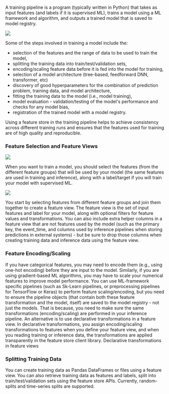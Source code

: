 A training pipeline is a program (typically written in Python) that takes as input features (and labels if it is supervised ML), trains a model using a ML framework and algorithm, and outputs a trained model that is saved to model registry. 

<img src="../../../../assets/images/concepts/fs/training-pipeline.svg">

Some of the steps involved in training a model include the:

* selection of the features and the range of data to be used to train the model, 
* splitting the training data into train/test/validation sets,
* encoding/scaling feature data before it is fed into the model for training,
* selection of a model architecture (tree-based, feedforward DNN, transformer, etc)
* discovery of good hyperparameters for the combination of prediction problem, training data, and model architecture,
* fitting the training data to the model (i.e., model training),
* model evaluation - validation/testing of the model's performance and checks for any model bias,
* registration of the trained model with a model registry.

Using a feature store in the training pipeline helps to achieve consistency across different training runs and ensures that the features used for training are of high quality and reproducible.

### Feature Selection and Feature Views

<img src="../../../../assets/images/concepts/fs/feature-view-join-tables.svg">

When you want to train a model, you should select the features (from the different feature groups) that will be used by your model (the same features are used in training and inference), along with a label/target if you will train your model with supervised ML.

<img src="../../../../assets/images/concepts/fs/feature-selection.svg">

You start by selecting features from different feature groups and join them together to create a feature view. The feature view is the set of input features and label for your model, along with optional filters for feature values and transformations. You can also include extra helper columns in a feature view that are not features used by the model (such as the primary key, the event_time, and columns used by inference pipelines when storing predictions in external systems) - but be sure to drop those columns when creating training data and inference data using the feature view.


### Feature Encoding/Scaling
If you have categorical features, you may need to encode them (e.g., using one-hot encoding) before they are input to the model. Similarly, if you are using gradient-based ML algorithms, you may have to scale your numerical features to improve model performance. You can use ML-framework specific pipelines (such as Sk-Learn pipelines, or preprocessing pipelines for TensorFlow or Keras) to perform feature scaling/encoding, but you need to ensure the pipeline objects (that contain both these feature transformation and the model, itself) are saved to the model registry - not just the models. That is because, you need to make sure the same transformations (encoding/scaling) are performed in your inference pipeline. An alternative is to use declarative transformations in a feature view. In declarative transformations, you assign encoding/scaling transformations to features when you define your feature view, and when you reading training or inference data, the transformations are applied transparently in the feature store client library.
Declarative transformations in feature views

### Splitting Training Data
You can create training data as Pandas DataFrames or files using a feature view. You can also retrieve training data as features and labels, split into train/test/validation sets using the feature store APIs. Currently, random-splits and time-series splits are supported.
